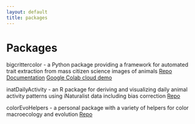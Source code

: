 ```yaml
---
layout: default
title: packages
---
```


# Packages

bigcrittercolor - a Python package providing a framework for automated trait extraction from mass citizen science images of animals
    [Repo](https://github.com/jidec/bigcrittercolor)
    [Documentation](https://jidec.github.io/bigcrittercolor/)
    [Google Colab cloud demo](https://colab.research.google.com/drive/1p6D-HTsj33IIrt3pK0HkHOv-DPBcGIqx)

inatDailyActivity - an R package for deriving and visualizing daily animal activity patterns using iNaturalist data including bias correction
    [Repo](https://github.com/jidec/inatDailyActivity)

colorEvoHelpers - a personal package with a variety of helpers for color macroecology and evolution
    [Repo](https://github.com/jidec/color-evo-helpers)
